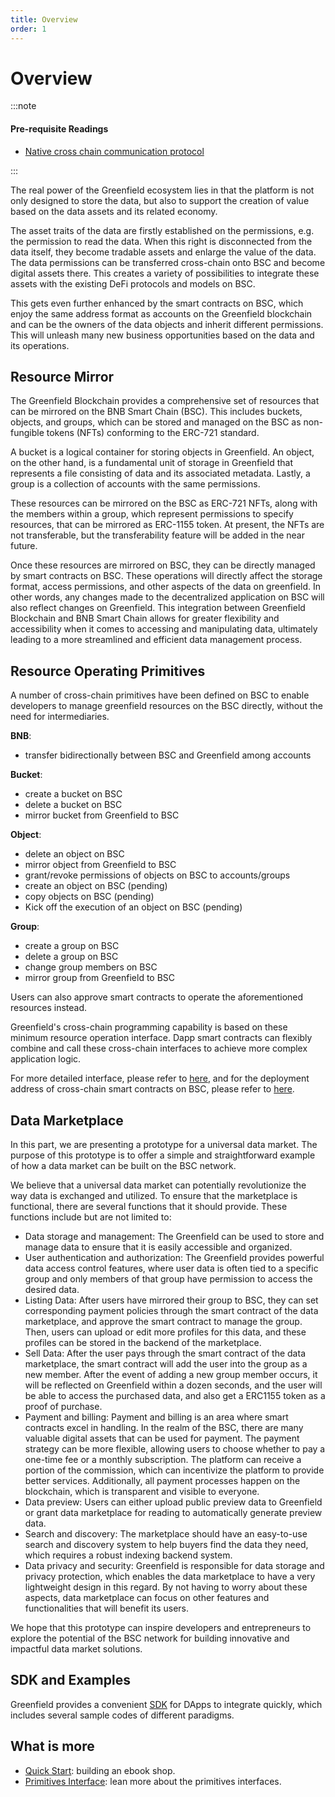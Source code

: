 ```yaml
---
title: Overview
order: 1
---
```


# Overview

:::note

#### Pre-requisite Readings

* [Native cross chain communication protocol](../greenfield-blockchain/modules/cross-chain.md)

:::

The real power of the Greenfield ecosystem lies in that the platform is not only designed to store the data, but also to
support the creation of value based on the data assets and its related economy.

The asset traits of the data are firstly established on the permissions, e.g. the permission to read the data. When
this right is disconnected from the data itself, they become tradable assets and enlarge the value of the data. 
The data permissions can be transferred cross-chain onto BSC and become digital assets there. This creates a
variety of possibilities to integrate these assets with the existing DeFi protocols and models on BSC.

This gets even further enhanced by the smart contracts on BSC, which enjoy the same address format as accounts on the
Greenfield blockchain and can be the owners of the data objects and inherit different permissions. This will unleash
many new business opportunities based on the data and its operations.


## Resource Mirror
The Greenfield Blockchain provides a comprehensive set of resources that can be mirrored on the BNB Smart Chain (BSC). 
This includes buckets, objects, and groups, which can be stored and managed on the BSC as non-fungible tokens (NFTs) 
conforming to the ERC-721 standard.

A bucket is a logical container for storing objects in Greenfield. An object, on the other hand, is a fundamental unit 
of storage in Greenfield that represents a file consisting of data and its associated metadata. 
Lastly, a group is a collection of accounts with the same permissions.

These resources can be mirrored on the BSC as ERC-721 NFTs, along with the members within a group, which represent 
permissions to specify resources, that can be mirrored as ERC-1155 token. At present, the NFTs are not transferable, 
but the transferability feature will be added in the near future.

Once these resources are mirrored on BSC, they can be directly managed by smart contracts on BSC. 
These operations will directly affect the storage format, access permissions, and other aspects of the data on greenfield. 
In other words, any changes made to the decentralized application on BSC will also reflect changes on Greenfield. 
This integration between Greenfield Blockchain and BNB Smart Chain allows for greater flexibility and accessibility 
when it comes to accessing and manipulating data, ultimately leading to a more streamlined and efficient 
data management process.

## Resource Operating Primitives

A number of cross-chain primitives have been defined on BSC to enable developers to manage greenfield resources on the 
BSC directly, without the need for intermediaries.

**BNB**:
- transfer bidirectionally between BSC and Greenfield among accounts

**Bucket**:
- create a bucket on BSC
- delete a bucket on BSC
- mirror bucket from Greenfield to BSC

**Object**:
- delete an object on BSC 
- mirror object from Greenfield to BSC
- grant/revoke permissions of objects on BSC to accounts/groups
- create an object on BSC (pending)
- copy objects on BSC (pending)
- Kick off the execution of an object on BSC (pending)

**Group**:
- create a group on BSC
- delete a group on BSC
- change group members on BSC
- mirror group from Greenfield to BSC

Users can also approve smart contracts to operate the aforementioned resources instead.

Greenfield's cross-chain programming capability is based on these minimum resource operation interface. 
Dapp smart contracts can flexibly combine and call these cross-chain interfaces to achieve more complex application logic.

For more detailed interface, please refer to [here](primitive-interface.md), 
and for the deployment address of cross-chain smart contracts on BSC, please refer to [here](contract-list.md).

## Data Marketplace
In this part, we are presenting a prototype for a universal data market.
The purpose of this prototype is to offer a simple and straightforward example of how a data market can be built on the BSC network.

We believe that a universal data market can potentially revolutionize the way data is exchanged and utilized. To ensure 
that the marketplace is functional, there are several functions that it should provide. These functions include but are not 
limited to:

- Data storage and management: The Greenfield can be used to store and manage data to ensure that it is 
  easily accessible and organized.
- User authentication and authorization: The Greenfield provides powerful data access control features, 
  where user data is often tied to a specific group and only members of that group have permission to access the desired data.
- Listing Data: After users have mirrored their group to BSC, they can set corresponding payment policies through the smart contract of the data marketplace, 
  and approve the smart contract to manage the group. Then, users can upload or edit more profiles for this data,
  and these profiles can be stored in the backend of the marketplace.
- Sell Data: After the user pays through the smart contract of the data marketplace, the smart contract will add the user into
  the group as a new member. After the event of adding a new group member occurs, 
  it will be reflected on Greenfield within a dozen seconds, and the user will be able to access the purchased data, and also
  get a ERC1155 token as a proof of purchase.
- Payment and billing: Payment and billing is an area where smart contracts excel in handling. 
  In the realm of the BSC, there are many valuable digital assets that can be used for payment. 
  The payment strategy can be more flexible, allowing users to choose whether to pay a one-time fee or a monthly subscription. 
  The platform can receive a portion of the commission, which can incentivize the platform to provide better services. 
  Additionally, all payment processes happen on the blockchain, which is transparent and visible to everyone.
- Data preview: Users can either upload public preview data to Greenfield or grant data marketplace for reading
  to automatically generate preview data.
- Search and discovery: The marketplace should have an easy-to-use search and discovery system to help buyers find the data they need, 
  which requires a robust indexing backend system.
- Data privacy and security: Greenfield is responsible for data storage and privacy protection, which enables the data 
  marketplace to have a very lightweight design in this regard. By not having to worry about these aspects, 
  data marketplace can focus on other features and functionalities that will benefit its users. 

We hope that this prototype can inspire developers and entrepreneurs to explore the potential of the BSC network for 
building innovative and impactful data market solutions.


## SDK and Examples

Greenfield provides a convenient [SDK](https://github.com/bnb-chain/greenfield-contracts-sdk) for DApps to integrate quickly, 
which includes several sample codes of different paradigms.

## What is more

- [Quick Start](quick-start.md): building an ebook shop.
- [Primitives Interface](primitive-interface.md): lean more about the primitives interfaces.



